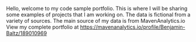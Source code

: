 Hello, welcome to my code sample portfolio. This is where I will be sharing some examples of projects that I am working on. 
The data is fictional from a variety of sources. The main source of my data is from MavenAnalytics.io
View my complete portfolio at https://mavenanalytics.io/profile/Benjamin-Baltz/189010969
